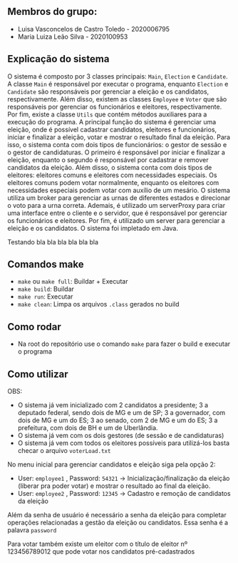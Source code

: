 ## Membros do grupo:
- Luisa Vasconcelos de Castro Toledo - 2020006795
- Maria Luiza Leão Silva - 2020100953

## Explicação do sistema

O sistema é composto por 3 classes principais: `Main`, `Election` e `Candidate`. A classe `Main` é responsável por executar o programa, enquanto `Election` e `Candidate` são responsáveis por gerenciar a eleição e os candidatos, respectivamente. Além disso, existem as classes `Employee` e `Voter` que são responsáveis por gerenciar os funcionários e eleitores, respectivamente. Por fim, existe a classe `Utils` que contém métodos auxiliares para a execução do programa. 
A principal função do sistema é gerenciar uma eleição, onde é possível cadastrar candidatos, eleitores e funcionários, iniciar e finalizar a eleição, votar e mostrar o resultado final da eleição. Para isso, o sistema conta com dois tipos de funcionários: o gestor de sessão e o gestor de candidaturas. O primeiro é responsável por iniciar e finalizar a eleição, enquanto o segundo é responsável por cadastrar e remover candidatos da eleição. Além disso, o sistema conta com dois tipos de eleitores: eleitores comuns e eleitores com necessidades especiais. Os eleitores comuns podem votar normalmente, enquanto os eleitores com necessidades especiais podem votar com auxílio de um mesário.
O sistema utiliza um broker para gerenciar as urnas de diferentes estados e direcionar o voto para a urna correta. Ademais, é utilizado um serverProxy para criar uma interface entre o cliente e o servidor, que é responsável por gerenciar os funcionários e eleitores. Por fim, é utilizado um server para gerenciar a eleição e os candidatos.
O sistema foi impletado em Java.

Testando bla bla bla bla bla bla

## Comandos make

- `make` ou `make full`: Buildar + Executar
- `make build`: Buildar
- `make run`: Executar
- `make clean`: Limpa os arquivos `.class` gerados no build

## Como rodar

- Na root do repositório use o comando `make` para fazer o build e executar o programa

## Como utilizar

OBS:

- O sistema já vem inicializado com 2 candidatos a presidente; 3 a deputado federal, sendo dois de MG e um de SP; 3 a governador, com dois de MG e um do ES; 3 ao senado, com 2 de MG e um do ES; 3 a prefeitura, com dois de BH e um de Uberlândia.
- O sistema já vem com os dois gestores (de sessão e de candidaturas)
- O sistema já vem com todos os eleitores possíveis para utilizá-los basta checar o arquivo `voterLoad.txt`

No menu inicial para gerenciar candidatos e eleição siga pela opção 2:

- User: `employee1` , Password: `54321` -> Inicialização/finalização da eleição (liberar pra poder votar) e mostrar o resultado ao final da eleição.
- User: `employee2` , Password: `12345` -> Cadastro e remoção de candidatos da eleição

Além da senha de usuário é necessário a senha da eleição para completar operações relacionadas a gestão da eleição ou candidatos. Essa senha é a palavra `password`

Para votar também existe um eleitor com o título de eleitor nº 123456789012 que pode votar nos candidatos pré-cadastrados
